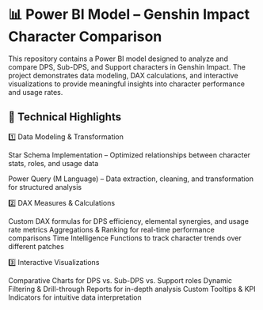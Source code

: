 # 📊 Power BI Model – Genshin Impact Character Comparison

This repository contains a Power BI model designed to analyze and compare DPS, Sub-DPS, and Support characters in Genshin Impact. The project demonstrates data modeling, DAX calculations, and interactive visualizations to provide meaningful insights into character performance and usage rates.

## 🔹 Technical Highlights

1️⃣ Data Modeling & Transformation

Star Schema Implementation – Optimized relationships between character stats, roles, and usage data

Power Query (M Language) – Data extraction, cleaning, and transformation for structured analysis

2️⃣ DAX Measures & Calculations

Custom DAX formulas for DPS efficiency, elemental synergies, and usage rate metrics
Aggregations & Ranking for real-time performance comparisons
Time Intelligence Functions to track character trends over different patches

3️⃣ Interactive Visualizations

Comparative Charts for DPS vs. Sub-DPS vs. Support roles
Dynamic Filtering & Drill-through Reports for in-depth analysis
Custom Tooltips & KPI Indicators for intuitive data interpretation
